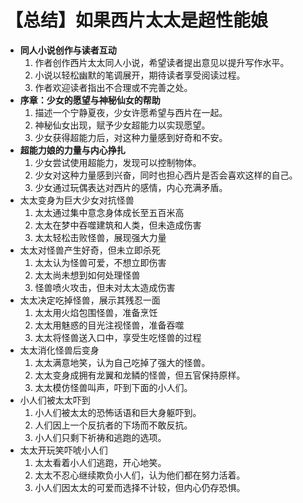 # 【总结】如果西片太太是超性能娘

-   **同人小说创作与读者互动**
    1.  作者创作西片太太同人小说，希望读者提出意见以提升写作水平。
    2.  小说以轻松幽默的笔调展开，期待读者享受阅读过程。
    3.  作者欢迎读者指出不合理或不完善之处。
-   **序章：少女的愿望与神秘仙女的帮助**
    1.  描述一个宁静夏夜，少女许愿希望与西片在一起。
    2.  神秘仙女出现，赋予少女超能力以实现愿望。
    3.  少女获得超能力后，对这种力量感到好奇和不安。
-   **超能力娘的力量与内心挣扎**
    1.  少女尝试使用超能力，发现可以控制物体。
    2.  少女对这种力量感到兴奋，同时也担心西片是否会喜欢这样的自己。
    3.  少女通过玩偶表达对西片的感情，内心充满矛盾。
-   太太变身为巨大少女对抗怪兽
    1.  太太通过集中意念身体成长至五百米高
    2.  太太在梦中吞噬建筑和人类，但未造成伤害
    3.  太太轻松击败怪兽，展现强大力量
-   太太对怪兽产生好奇，但未立即杀死
    1.  太太认为怪兽可爱，不想立即伤害
    2.  太太尚未想到如何处理怪兽
    3.  怪兽喷火攻击，但未对太太造成伤害
-   太太决定吃掉怪兽，展示其残忍一面
    1.  太太用火焰包围怪兽，准备烹饪
    2.  太太用魅惑的目光注视怪兽，准备吞噬
    3.  太太将怪兽送入口中，享受生吃怪兽的过程
-   太太消化怪兽后变身
    1.  太太满意地笑，认为自己吃掉了强大的怪兽。
    2.  太太变身成拥有龙翼和龙鳞的怪兽，但五官保持原样。
    3.  太太模仿怪兽叫声，吓到下面的小人们。
-   小人们被太太吓到
    1.  小人们被太太的恐怖话语和巨大身躯吓到。
    2.  人们因上一个反抗者的下场而不敢反抗。
    3.  小人们只剩下祈祷和逃跑的选项。
-   太太开玩笑吓唬小人们
    1.  太太看着小人们逃跑，开心地笑。
    2.  太太不忍心继续欺负小人们，认为他们都在努力活着。
    3.  小人们因太太的可爱而选择不计较，但内心仍存恐惧。